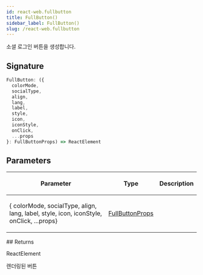 ```yaml
---
id: react-web.fullbutton
title: FullButton()
sidebar_label: FullButton()
slug: /react-web.fullbutton
---
```






소셜 로그인 버튼을 생성합니다.

## Signature

```typescript
FullButton: ({
  colorMode,
  socialType,
  align,
  lang,
  label,
  style,
  icon,
  iconStyle,
  onClick,
  ...props
}: FullButtonProps) => ReactElement
```

## Parameters

<table><thead><tr><th>

Parameter


</th><th>

Type


</th><th>

Description


</th></tr></thead>
<tbody><tr><td>

\{ colorMode, socialType, align, lang, label, style, icon, iconStyle, onClick, ...props\}


</td><td>

[FullButtonProps](./react-web.fullbuttonprops)


</td><td>


</td></tr>
</tbody></table>
## Returns

ReactElement

렌더링된 버튼

